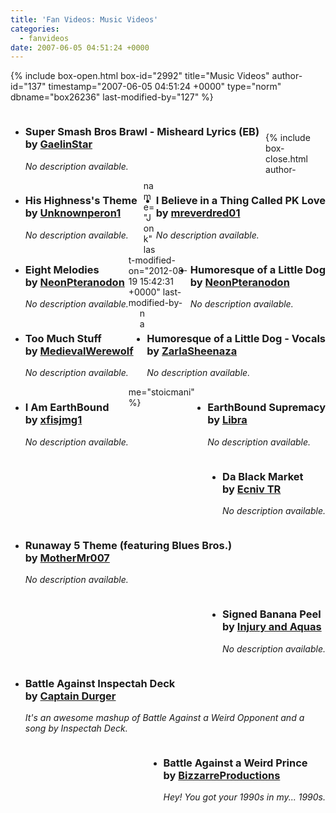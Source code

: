 ```yaml
---
title: 'Fan Videos: Music Videos'
categories:
  - fanvideos
date: 2007-06-05 04:51:24 +0000
---
```

{% include box-open.html box-id="2992" title="Music Videos" author-id="137" timestamp="2007-06-05 04:51:24 +0000" type="norm" dbname="box26236" last-modified-by="127" %}
<ul class="pics">	
<div style="float: left; padding: 0px 10px 0px 0px;"><li>
		<youtube vid="8dQOlFPKf40" height="250" width="300" />
		<h3>Super Smash Bros Brawl - Misheard Lyrics (EB)<br />
by <a href="http://www.youtube.com/user/GaelinStar">GaelinStar</a></h3>
		<p><i>No description available.</i></p>
	</li></div>
<div style="float: right;"><li>
		<youtube vid="G5vcju-_CgM" height="250" width="300" />
		<h3>I Believe in a Thing Called PK Love<br />
by <a href="http://www.youtube.com/user/mreverdred01">mreverdred01</a></h3>
		<p><i>No description available.</i></p>
	</li></div>	

<div style="float: left; padding: 0px 10px 0px 0px;"><li>
		<youtube vid="aP5qQb2mU8E" height="250" width="300" />
		<h3>His Highness's Theme <br />
by <a href="http://www.youtube.com/user/Unknownperon1">Unknownperon1</a></h3>
		<p><i>No description available.</i></p>
	</li></div>
<div style="float: right;"><li>
		<youtube vid="ZfAjVrlNdNE" height="250" width="300" />
		<h3>Humoresque of a Little Dog<br />
by <a href="http://www.youtube.com/user/NeonPteranodon">NeonPteranodon</a></h3>
		<p><i>No description available.</i></p>
	</li></div>	
<div style="float: left;"><li>
		<youtube vid="JplEhxdzobU" height="250" width="300" />
		<h3>Eight Melodies <br />
by <a href="http://www.youtube.com/user/NeonPteranodon">NeonPteranodon</a></h3>
		<p><i>No description available.</i></p>
	</li></div>
<div style="float: right;"><li>
		<youtube vid="mPsTWLmPjs4" height="250" width="300" />
		<h3>Humoresque of a Little Dog - Vocals <br />
by <a href="http://www.youtube.com/user/ZarlaSheenaza">ZarlaSheenaza</a></h3>
		<p><i>No description available.</i></p>
	</li></div>			
<div style="float: left; padding: 0px 10px 0px 0px;"><li>
		<youtube vid="yFgq2a3AjKU" height="250" width="300" />
		<h3>Too Much Stuff<br />
by <a href="http://www.youtube.com/user/MedievalWerewolf">MedievalWerewolf</a></h3>
		<p><i>No description available.</i></p>
	</li></div>
<div style="float: right;"><li>
		<youtube vid="sfZqF4kYAmc" height="250" width="300" />
		<h3>EarthBound Supremacy <br />
by <a href="http://starmen.net/forum/?t=usrinfo&id=3287">Libra</a></h3>
		<p><i>No description available.</i></p>
	</li></div>	
<div style="float: left;"><li>
		<youtube vid="KT8ZDZf7gw0" height="250" width="300" />
		<h3>I Am EarthBound <br />
by <a href="http://starmen.net/forum/?t=usrinfo&id=266">xfisjmg1</a></h3>
		<p><i>No description available.</i></p>
	</li></div>	
<div style="float: right;"><li>
		<youtube vid="v9Ywfep2s1k" height="250" width="300" />
		<h3>Da Black Market <br />
by <a href="http://ecniv.tr.sheezyart.com/">Ecniv TR</a></h3>
		<p><i>No description available.</i></p>
	</li></div>
<div style="float: left; padding: 0px 10px 0px 0px;"><li>
		<youtube vid="uMU8ZuL9Ew0" height="250" width="300" />
		<h3>Runaway 5 Theme (featuring Blues Bros.)<br />
by <a href="http://www.youtube.com/user/MOTHERMr007">MotherMr007</a></h3>
		<p><i>No description available.</i></p>
	</li></div>
<div style="float: right;"><li>
		<youtube vid="_oJezSpqV-w" height="250" width="300" />
		<h3>Signed Banana Peel<br />
by <a href="http://youtube.com/user/yurugu3">Injury and Aquas</a></h3>
		<p><i>No description available.</i></p>
	</li></div>	
<div style="float: left; padding: 0px 10px 0px 0px;"><li>
		<youtube vid="zkSBo6fbXw4" height="250" width="300" />
		<h3>Battle Against Inspectah Deck<br />
by <a href="http://www.youtube.com/user/CaptainDurger">Captain Durger</a></h3>
		<p><i>It's an awesome mashup of Battle Against a Weird Opponent and a song by Inspectah Deck. </i></p>
	</li></div>
<div style="float: right;"><li>
		<youtube vid="4jKeO8fmJ04" height="250" width="300" />
		<h3>Battle Against a Weird Prince<br />
by <a href="http://youtube.com/user/BizzarreProductions">BizzarreProductions</a></h3>
		<p><i>Hey! You got your 1990s in my... 1990s.</i></p>
	</li></div>	
</ul><span class="left"></span><span class="right"></span>
					<br /><br />
{% include box-close.html author-name="Jonk" last-modified-on="2012-08-19 15:42:31 +0000" last-modified-by-name="stoicmani" %}
